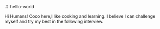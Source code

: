 ＃ helllo-world

Hi Humans!
Coco here,I like cooking and learning.
I believe I can challenge myself and try my best in the following interview.

